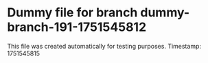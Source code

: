 # Dummy file for branch dummy-branch-191-1751545812

This file was created automatically for testing purposes.
Timestamp: 1751545815